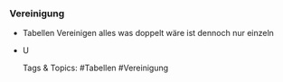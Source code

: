 ### Vereinigung

- Tabellen Vereinigen alles was doppelt wäre ist dennoch nur einzeln
- U

   Tags & Topics:
   #Tabellen
   #Vereinigung
